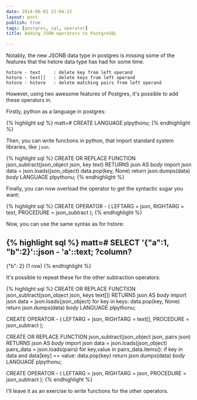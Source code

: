 ```yaml
---
date: 2014-06-01 23:04:22
layout: post
publish: true
tags: [postgres, sql, operator]
title: Adding JSON operators to PostgreSQL

---
```



Notably, the new JSONB data type in postgres is missing some of the features that the hstore data type has had for some time.

    hstore - text     : delete key from left operand
    hstore - text[]   : delete keys from left operand
    hstore - hstore   : delete matching pairs from left operand

However, using two awesome features of Postgres, it's possible to add these operators in.

Firstly, python as a language in postgres:

{% highlight sql %}
matt=# CREATE LANGUAGE plpythonu;
{% endhighlight %}

Then, you can write functions in python, that import standard system libraries, like `json`.

{% highlight sql %}
CREATE OR REPLACE FUNCTION json_subtract(json_object json, key text) RETURNS json AS $body$
import json
data = json.loads(json_object)
data.pop(key, None)
return json.dumps(data)
$body$ LANGUAGE plpythonu;
{% endhighlight %}

Finally, you can now overload the operator to get the syntactic sugar you want:

{% highlight sql %}
CREATE OPERATOR - (
  LEFTARG = json,
  RIGHTARG = text,
  PROCEDURE = json_subtract
);
{% endhighlight %}

Now, you can use the same syntax as for hstore:

{% highlight sql %}
matt=# SELECT '{"a":1, "b":2}'::json - 'a'::text;
 ?column? 
----------
 {"b": 2}
(1 row)
{% endhighlight %}

It's possible to repeat these for the other subtraction operators:

{% highlight sql %}
CREATE OR REPLACE FUNCTION json_subtract(json_object json, keys text[]) RETURNS json AS $body$
import json
data = json.loads(json_object)
for key in keys:
    data.pop(key, None)
return json.dumps(data)
$body$ LANGUAGE plpythonu;

CREATE OPERATOR - (
  LEFTARG = json,
  RIGHTARG = text[],
  PROCEDURE = json_subtract
);

CREATE OR REPLACE FUNCTION json_subtract(json_object json, pairs json) RETURNS json AS $body$
import json
data = json.loads(json_object)
pairs_data = json.loads(pairs)
for key,value in pairs_data.items():
  if key in data and data[key] == value:
    data.pop(key)
return json.dumps(data)
$body$ LANGUAGE plpythonu;

CREATE OPERATOR - (
  LEFTARG = json,
  RIGHTARG = json,
  PROCEDURE = json_subtract
);
{% endhighlight %}

I'll leave it as an exercise to write functions for the other operators.